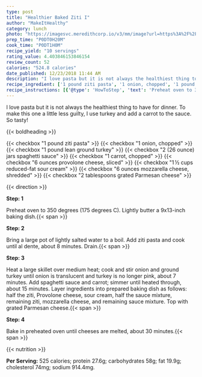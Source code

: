 ```yaml
---
type: post
title: "Healthier Baked Ziti I"
author: "MakeItHealthy"
category: lunch
photo: "https://imagesvc.meredithcorp.io/v3/mm/image?url=https%3A%2F%2Fimages.media-allrecipes.com%2Fuserphotos%2F7542161.jpg"
prep_time: "P0DT0H20M"
cook_time: "P0DT1H0M"
recipe_yield: "10 servings"
rating_value: 4.403846153846154
review_count: 52
calories: "524.8 calories"
date_published: 12/23/2018 11:44 AM
description: "I love pasta but it is not always the healthiest thing to have for dinner. To make this one a little less guilty, I use turkey and add a carrot to the sauce. So tasty!"
recipe_ingredient: ['1 pound ziti pasta', '1 onion, chopped', '1 pound lean ground turkey', '2 (26 ounce) jars spaghetti sauce', '1 carrot, chopped', '6 ounces provolone cheese, sliced', '1\u2009½ cups reduced-fat sour cream', '6 ounces mozzarella cheese, shredded', '2 tablespoons grated Parmesan cheese']
recipe_instructions: [{'@type': 'HowToStep', 'text': 'Preheat oven to 350 degrees (175 degrees C). Lightly butter a 9x13-inch baking dish.\n'}, {'@type': 'HowToStep', 'text': 'Bring a large pot of lightly salted water to a boil. Add ziti pasta and cook until al dente, about 8 minutes. Drain.\n'}, {'@type': 'HowToStep', 'text': 'Heat a large skillet over medium heat; cook and stir onion and ground turkey until onion is translucent and turkey is no longer pink, about 7 minutes. Add spaghetti sauce and carrot; simmer until heated through, about 15 minutes. Layer ingredients into prepared baking dish as follows: half the ziti, Provolone cheese, sour cream, half the sauce mixture, remaining ziti, mozzarella cheese, and remaining sauce mixture. Top with grated Parmesan cheese.\n'}, {'@type': 'HowToStep', 'text': 'Bake in preheated oven until cheeses are melted, about 30 minutes.\n'}]
---
```


I love pasta but it is not always the healthiest thing to have for dinner. To make this one a little less guilty, I use turkey and add a carrot to the sauce. So tasty! 

{{< boldheading >}}

{{< checkbox "1 pound ziti pasta" >}}
{{< checkbox "1  onion, chopped" >}}
{{< checkbox "1 pound lean ground turkey" >}}
{{< checkbox "2 (26 ounce) jars spaghetti sauce" >}}
{{< checkbox "1  carrot, chopped" >}}
{{< checkbox "6 ounces provolone cheese, sliced" >}}
{{< checkbox "1 ½ cups reduced-fat sour cream" >}}
{{< checkbox "6 ounces mozzarella cheese, shredded" >}}
{{< checkbox "2 tablespoons grated Parmesan cheese" >}}


{{< direction >}}

**Step: 1**

Preheat oven to 350 degrees (175 degrees C). Lightly butter a 9x13-inch baking dish.{{< span >}}

**Step: 2**

Bring a large pot of lightly salted water to a boil. Add ziti pasta and cook until al dente, about 8 minutes. Drain.{{< span >}}

**Step: 3**

Heat a large skillet over medium heat; cook and stir onion and ground turkey until onion is translucent and turkey is no longer pink, about 7 minutes. Add spaghetti sauce and carrot; simmer until heated through, about 15 minutes. Layer ingredients into prepared baking dish as follows: half the ziti, Provolone cheese, sour cream, half the sauce mixture, remaining ziti, mozzarella cheese, and remaining sauce mixture. Top with grated Parmesan cheese.{{< span >}}

**Step: 4**

Bake in preheated oven until cheeses are melted, about 30 minutes.{{< span >}}

{{< nutrition >}}

**Per Serving:** 525 calories; protein 27.6g; carbohydrates 58g; fat 19.9g; cholesterol 74mg; sodium 914.4mg.
